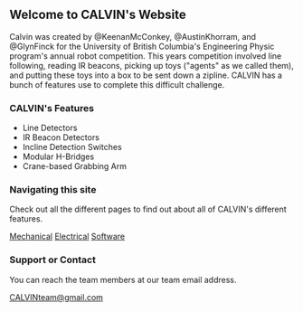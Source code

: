 ## Welcome to CALVIN's Website

Calvin was created by @KeenanMcConkey, @AustinKhorram, and @GlynFinck for the University of British Columbia's Engineering Physic program's annual robot competition. This years competition involved line following, reading IR beacons, picking up toys ("agents" as we called them), and putting these toys into a box to be sent down a zipline. CALVIN has a bunch of features use to complete this difficult challenge.

### CALVIN's Features

* Line Detectors
* IR Beacon Detectors
* Incline Detection Switches
* Modular H-Bridges
* Crane-based Grabbing Arm

### Navigating this site

Check out all the different pages to find out about all of CALVIN's different features.

[Mechanical](mechanical.md)
[Electrical](electrical.md)
[Software](software.md)

### Support or Contact

You can reach the team members at our team email address.

CALVINteam@gmail.com
